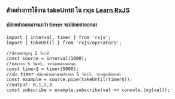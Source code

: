 ﻿### ตัวอย่างการใช้งาน takeUntil ใน rxjs [Learn RxJS](https://www.learnrxjs.io/learn-rxjs/operators/filtering/takeuntil)
 
 #### ปล่อยค่าออกมาจนกว่า timer จะปล่อยค่าออกมา

```
import { interval, timer } from 'rxjs';
import { takeUntil } from 'rxjs/operators';

//ปล่อยค่าทุกๆ 1 วินาที
const source = interval(1000);
//หลังจาก 5 วินาที, จะปล่อยค่าออกมา
const timer$ = timer(5000);
//เมื่อ timer ปล่อยค่าออกมาหลังจาก 5 วินาที, จะหยุดปล่อยค่า
const example = source.pipe(takeUntil(timer$));
//output: 0,1,2,3
const subscribe = example.subscribe(val => console.log(val));
```
